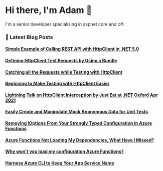 # Hi there, I'm Adam 👋

I'm a senior developer specialising in aspnet core and c#.

### 📙 Latest Blog Posts
<!--START_SECTION:feed-->
#### [Simple Example of Calling REST API with HttpClient in .NET 5.0](http:&#x2F;&#x2F;adamstorr.azurewebsites.net&#x2F;blog&#x2F;simple-example-of-calling-rest-api-with-httpclient-in-net5.0)
#### [Defining HttpClient Test Requests by Using a Bundle](http:&#x2F;&#x2F;adamstorr.azurewebsites.net&#x2F;blog&#x2F;defining-httpclient-test-requests-by-using-a-bundle)
#### [Catching all the Requests while Testing with HttpClient](http:&#x2F;&#x2F;adamstorr.azurewebsites.net&#x2F;blog&#x2F;catching-all-the-requests-while-testing-with-httpclient)
#### [Beginning to Make Testing with HttpClient Easier](http:&#x2F;&#x2F;adamstorr.azurewebsites.net&#x2F;blog&#x2F;beginning-to-make-testing-with-httpclient-easier)
#### [Lightning Talk on HttpClient Interception by Just Eat at .NET Oxford Apr 2021](http:&#x2F;&#x2F;adamstorr.azurewebsites.net&#x2F;blog&#x2F;lightning-talk-on-httpclient-interception-by-just-eat-at-dotnetoxford-apr-2021)
#### [Easily Create and Manipulate Mock Anonymous Data for Unit Tests](http:&#x2F;&#x2F;adamstorr.azurewebsites.net&#x2F;blog&#x2F;easily-create-and-manipulate-mock-anonymous-data-for-unit-tests)
#### [Removing IOptions From Your Strongly Typed Configuration in Azure Functions](http:&#x2F;&#x2F;adamstorr.azurewebsites.net&#x2F;blog&#x2F;removing-ioptions-from-your-strongly-typed-configuration-in-azure-functions)
#### [Azure Functions Not Loading My Dependencies, What Have I Missed?](http:&#x2F;&#x2F;adamstorr.azurewebsites.net&#x2F;blog&#x2F;azure-functions-not-loading-my-dependencies-what-have-i-missed)
#### [Why won&#39;t you load my configuration Azure Functions?](http:&#x2F;&#x2F;adamstorr.azurewebsites.net&#x2F;blog&#x2F;why-wont-you-load-my-configuration-azure-functions)
#### [Harness Azure CLI to Keep Your App Service Name](http:&#x2F;&#x2F;adamstorr.azurewebsites.net&#x2F;blog&#x2F;harness-azure-cli-to-keep-your-app-service-name)
<!--END_SECTION:feed-->


<!--
**WestDiscGolf/WestDiscGolf** is a ✨ _special_ ✨ repository because its `README.md` (this file) appears on your GitHub profile.

Here are some ideas to get you started:

- 🔭 I’m currently working on ...
- 🌱 I’m currently learning ...
- 👯 I’m looking to collaborate on ...
- 🤔 I’m looking for help with ...
- 💬 Ask me about ...
- 📫 How to reach me: ...
- 😄 Pronouns: ...
- ⚡ Fun fact: ...
-->
